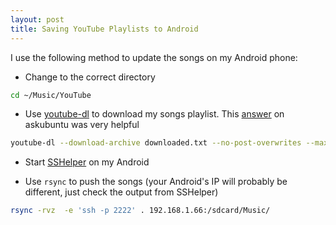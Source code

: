 ```yaml
---
layout: post
title: Saving YouTube Playlists to Android
---
```


I use the following method to update the songs on my Android phone:

- Change to the correct directory

```bash
cd ~/Music/YouTube
```

- Use [youtube-dl](https://github.com/rg3/youtube-dl) to download my songs playlist.
This [answer](http://askubuntu.com/questions/673442/downloading-youtube-playlist-with-youtube-dl-skipping-existing-files) on askubuntu was very helpful

```bash
youtube-dl --download-archive downloaded.txt --no-post-overwrites --max-downloads 10 -ciwx --audio-format mp3 -o "%(title)s.%(ext)s" <playlist-url>
```

- Start [SSHelper](http://arachnoid.com/android/SSHelper/) on my Android

- Use `rsync` to push the songs (your Android's IP will probably be different, just check the output from SSHelper)

```bash
rsync -rvz  -e 'ssh -p 2222' . 192.168.1.66:/sdcard/Music/
```